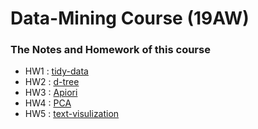 # Data-Mining Course (19AW)
### The Notes and Homework of this course
* HW1 : [tidy-data](https://github.com/h30306/Learning-Notes/blob/master/data-mining/tidy-data/Tidy-data.ipynb)
* HW2 : [d-tree](https://github.com/h30306/Learning-Notes/blob/master/data-mining/decision-tree/d-tree%20NBA.ipynb)
* HW3 : [Apiori](https://github.com/h30306/Learning-Notes/blob/master/data-mining/Apiori/Apiori.ipynb)
* HW4 : [PCA](https://github.com/h30306/Learning-Notes/blob/master/data-mining/PCA/PCA.ipynb)
* HW5 : [text-visulization](https://github.com/h30306/Learning-Notes/blob/master/data-mining/text-visulization/text-visualization.ipynb)

